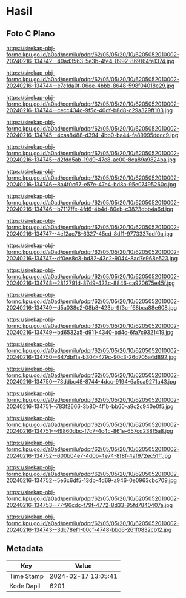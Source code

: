 # Hasil

## Foto C Plano

https://sirekap-obj-formc.kpu.go.id/a0ad/pemilu/pdpr/62/05/05/20/10/6205052010002-20240216-134742--40ad3563-5e3b-4fe4-8992-869164fe1374.jpg

https://sirekap-obj-formc.kpu.go.id/a0ad/pemilu/pdpr/62/05/05/20/10/6205052010002-20240216-134744--e7c1da0f-06ee-4bbb-8648-598f04018e29.jpg

https://sirekap-obj-formc.kpu.go.id/a0ad/pemilu/pdpr/62/05/05/20/10/6205052010002-20240216-134744--cecc434c-9f5c-40df-b8d8-c29a329ff103.jpg

https://sirekap-obj-formc.kpu.go.id/a0ad/pemilu/pdpr/62/05/05/20/10/6205052010002-20240216-134745--4caa8488-d394-4bb0-ba44-fa89995ddcc9.jpg

https://sirekap-obj-formc.kpu.go.id/a0ad/pemilu/pdpr/62/05/05/20/10/6205052010002-20240216-134745--d2fdd5ab-19d9-47e8-ac00-8ca89a9824ba.jpg

https://sirekap-obj-formc.kpu.go.id/a0ad/pemilu/pdpr/62/05/05/20/10/6205052010002-20240216-134746--8a4f0c67-e57e-47e4-bd8a-95e07495260c.jpg

https://sirekap-obj-formc.kpu.go.id/a0ad/pemilu/pdpr/62/05/05/20/10/6205052010002-20240216-134746--b7117ffe-4fd6-4b4d-80eb-c3823dbb4a6d.jpg

https://sirekap-obj-formc.kpu.go.id/a0ad/pemilu/pdpr/62/05/05/20/10/6205052010002-20240216-134747--4ef2ac78-6327-45cd-8df1-9773337ddf0a.jpg

https://sirekap-obj-formc.kpu.go.id/a0ad/pemilu/pdpr/62/05/05/20/10/6205052010002-20240216-134747--df0ee8c3-bd32-43c2-9044-8ad7e968e523.jpg

https://sirekap-obj-formc.kpu.go.id/a0ad/pemilu/pdpr/62/05/05/20/10/6205052010002-20240216-134748--2812791d-87d9-423c-8846-ca920675e45f.jpg

https://sirekap-obj-formc.kpu.go.id/a0ad/pemilu/pdpr/62/05/05/20/10/6205052010002-20240216-134749--d5a038c2-08b8-423b-9f3c-f68bca88e608.jpg

https://sirekap-obj-formc.kpu.go.id/a0ad/pemilu/pdpr/62/05/05/20/10/6205052010002-20240216-134749--bd6532a5-d911-4340-bd4c-6fa7c9321419.jpg

https://sirekap-obj-formc.kpu.go.id/a0ad/pemilu/pdpr/62/05/05/20/10/6205052010002-20240216-134750--647dbf1a-b304-479c-90c3-26d705a4d892.jpg

https://sirekap-obj-formc.kpu.go.id/a0ad/pemilu/pdpr/62/05/05/20/10/6205052010002-20240216-134750--73ddbc48-8744-4dcc-9194-6a5ca9271a43.jpg

https://sirekap-obj-formc.kpu.go.id/a0ad/pemilu/pdpr/62/05/05/20/10/6205052010002-20240216-134751--783f2666-3b80-4f1b-bb60-a9c2c940e0f5.jpg

https://sirekap-obj-formc.kpu.go.id/a0ad/pemilu/pdpr/62/05/05/20/10/6205052010002-20240216-134751--49860dbc-f7c7-4c4c-861e-657cd238f5a8.jpg

https://sirekap-obj-formc.kpu.go.id/a0ad/pemilu/pdpr/62/05/05/20/10/6205052010002-20240216-134752--600b04e7-4d0b-4e74-8f8f-4af972ec51ff.jpg

https://sirekap-obj-formc.kpu.go.id/a0ad/pemilu/pdpr/62/05/05/20/10/6205052010002-20240216-134752--5e6c6df5-13db-4d69-a946-0e0963cbc709.jpg

https://sirekap-obj-formc.kpu.go.id/a0ad/pemilu/pdpr/62/05/05/20/10/6205052010002-20240216-134753--77f96cdc-f79f-4772-8d33-95fd7840407a.jpg

https://sirekap-obj-formc.kpu.go.id/a0ad/pemilu/pdpr/62/05/05/20/10/6205052010002-20240216-134743--3dc78ef1-00cf-4748-bbd6-261f0832cb12.jpg


## Metadata

| Key        | Value               |
| ---------- | ------------------- |
| Time Stamp | 2024-02-17 13:05:41 |
| Kode Dapil | 6201                |



